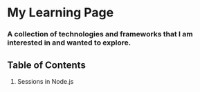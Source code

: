 # My Learning Page

### A collection of technologies and frameworks that I am interested in and wanted to explore.  

## Table of Contents  

1. Sessions in Node.js  
